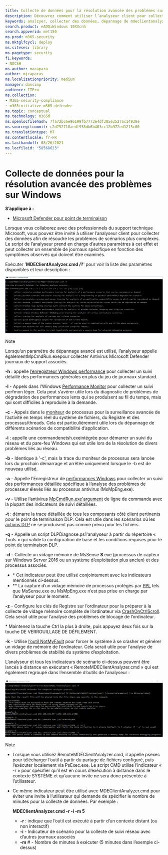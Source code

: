 ```yaml
---
title: Collecte de données pour la résolution avancée des problèmes sur Windows
description: Découvrez comment utiliser l’analyseur client pour collecter des données pour des scénarios de dépannage complexes
keywords: analzyer, collecter des données, dépannage de mdeclientanalyzer, résolution avancée des problèmes
search.product: eADQiWindows 10XVcnh
search.appverid: met150
ms.prod: m365-security
ms.mktglfcycl: deploy
ms.sitesec: library
ms.pagetype: security
f1.keywords:
- NOCSH
ms.author: macapara
author: mjcaparas
ms.localizationpriority: medium
manager: dansimp
audience: ITPro
ms.collection:
- M365-security-compliance
- m365initiative-m365-defender
ms.topic: conceptual
ms.technology: m365d
ms.openlocfilehash: 7fa72bc6e96199fb7773e4df385e3527ac14938e
ms.sourcegitcommit: c2d752718aedf958db6b403cc12b972ed1215c00
ms.translationtype: MT
ms.contentlocale: fr-FR
ms.lasthandoff: 08/26/2021
ms.locfileid: "58568623"
---
```

# <a name="data-collection-for-advanced-troubleshooting-on-windows"></a>Collecte de données pour la résolution avancée des problèmes sur Windows

**S’applique à :**
- [Microsoft Defender pour point de terminaison](https://go.microsoft.com/fwlink/p/?linkid=2146631)

Lorsque vous collaborez avec des professionnels du support technique Microsoft, vous pouvez être invité à utiliser l’analyseur client pour collecter des données afin de résoudre les problèmes de scénarios plus complexes. Le script de l’analyseur prend en charge d’autres paramètres à cet effet et peut collecter un ensemble de journaux spécifique en fonction des symptômes observés qui doivent être examinés.

Exécuter '**MDEClientAnalyzer.cmd /?**' pour voir la liste des paramètres disponibles et leur description :

![Image des paramètres de l’analyseur client dans la ligne de commande.](images/d89a1c04cf8441e4df72005879871bd0.png)

> [!NOTE]
> Lorsqu’un paramètre de dépannage avancé est [](/windows/security/threat-protection/microsoft-defender-antivirus/collect-diagnostic-data-update-compliance) utilisé, l’analyseur appelle égalementMpCmdRun.exepour collecter Antivirus Microsoft Defender journaux de support associés.

**-h** : appelle [l’enregistreur Windows performance](/windows-hardware/test/wpt/wpr-command-line-options) pour collecter un suivi détaillé des performances générales en plus du jeu de journaux standard.

**-l** - Appels dans l’Windows [Performance Monitor](/windows-server/remote/remote-desktop-services/rds-rdsh-performance-counters) pour collecter un suivi perfmon léger. Cela peut s’avérer utile lors du diagnostic de problèmes de dégradation des performances lents qui se produisent au fil du temps, mais qui sont difficiles à reproduire à la demande.

**-c** - Appels dans le [moniteur](/sysinternals/downloads/procmon) de processus pour la surveillance avancée de l’activité en temps réel du système de fichiers, du Registre et des processus/threads. Cela est particulièrement utile lors du dépannage de différents scénarios de compatibilité d’application.

**-i** : appelle une [](/windows/win32/winsock/netsh-exe) commandenetsh.exeintégrée pour démarrer un suivi du réseau et du pare-feu Windows qui est utile lors de la résolution de divers problèmes liés au réseau.

**-b** - Identique à '-c', mais la trace du moniteur de processus sera lancée lors du prochain démarrage et arrêtée uniquement lorsque le -b est de nouveau utilisé.

**-a** - Appelle l’Enregistreur de [performances Windows](/windows-hardware/test/wpt/wpr-command-line-options) pour collecter un suivi des performances détaillée spécifique à l’analyse des problèmes de processeur élevés liés au processus antivirus (MsMpEng.exe).

**-v** - Utilise l’antivirus [MpCmdRun.exe'argument](/windows/security/threat-protection/microsoft-defender-antivirus/command-line-arguments-microsoft-defender-antivirus) de ligne de commande avec la plupart des indicateurs de suivi détaillées.

**-t** : démarre la trace détaillée de tous les composants côté client pertinents pour le point de terminaison DLP. Cela est utile dans les scénarios où les [actions DLP](/microsoft-365/compliance/endpoint-dlp-learn-about#endpoint-activities-you-can-monitor-and-take-action-on) ne se produisent pas comme prévu pour les fichiers.

**-q** - Appelle un script DLPDiagnose.ps1'analyseur à partir du répertoire « Tools » qui valide la configuration de base et les conditions requises pour le point de terminaison DLP.

**-d** - Collecte un vidage mémoire de MsSense **S**.exe (processus de capteur sur Windows Server 2016 ou un système d’exploitation plus ancien) et des processus associés.

- \* Cet indicateur peut être utilisé conjointement avec les indicateurs mentionnés ci-dessus.
- \*\* La capture d’un vidage mémoire de processus protégés par [PPL](/windows-hardware/drivers/install/early-launch-antimalware) tels que MsSense.exe ou MsMpEng.exe n’est pas prise en charge par l’analyseur pour le moment.

**-z** - Configure les clés de Registre sur l’ordinateur pour la préparer à la collecte de vidage mémoire complète de l’ordinateur via [CrashOnCtrlScroll](/windows-hardware/drivers/debugger/forcing-a-system-crash-from-the-keyboard). Cela serait utile pour l’analyse des problèmes de blocage de l’ordinateur.

\* Maintenez la touche Ctrl la plus à droite, puis appuyez deux fois sur la touche DE VERROUILLAGE DE DÉFILEMENT.

**-k** - Utilise [l’outil NotMyFault](/sysinternals/downloads/notmyfault) pour forcer le système à se crasher et générer un vidage de mémoire de l’ordinateur. Cela serait utile pour l’analyse de divers problèmes de stabilité du système d’exploitation.

L’analyseur et tous les indicateurs de scénario ci-dessus peuvent être lancés à distance en exécutant « RemoteMDEClientAnalyzer.cmd » qui est également regroupé dans l’ensemble d’outils de l’analyseur :

![Image de la ligne de commande avec des informations de l’analyseur.](images/57cab9d82d08f672a92bf9e748ac9572.png)

> [!NOTE]
>
> - Lorsque vous utilisez RemoteMDEClientAnalyzer.cmd, il appelle psexec pour télécharger l’outil à partir du partage de fichiers configuré, puis l’exécuter localement via PsExec.exe.
    Le script CMD utilise l’indicateur « -r » pour spécifier qu’il est en cours d’exécution à distance dans le contexte SYSTÈME et qu’aucune invite ne sera donc présentée à l’utilisateur.
> - Ce même indicateur peut être utilisé avec MDEClientAnalyzer.cmd pour éviter une invite à l’utilisateur qui demande de spécifier le nombre de minutes pour la collecte de données. Par exemple :
>
>    **MDEClientAnalyzer.cmd -r -i -m 5**
>
>   - **-r** : indique que l’outil est exécuté à partir d’un contexte distant (ou non interactif)
>   - **-i** - Indicateur de scénario pour la collecte de suivi réseau avec d’autres journaux associés
>   - **-m** \# - Nombre de minutes à exécuter (5 minutes dans l’exemple ci-dessus)
